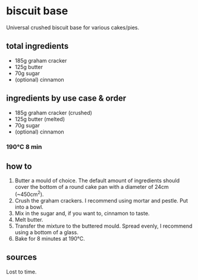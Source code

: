 # biscuit base

Universal crushed biscuit base for various cakes/pies.

## total ingredients

- 185g graham cracker
- 125g butter
- 70g sugar
- (optional) cinnamon

## ingredients by use case & order

- 185g graham cracker (crushed)
- 125g butter (melted)
- 70g sugar
- (optional) cinnamon

### 190°C 8 min

## how to

1. Butter a mould of choice. The default amount of ingredients should cover the bottom of a round cake pan with a diameter of 24cm (~450cm<sup>2</sup>).
2. Crush the graham crackers. I recommend using mortar and pestle. Put into a bowl.
3. Mix in the sugar and, if you want to, cinnamon to taste.
4. Melt butter.
5. Transfer the mixture to the buttered mould. Spread evenly, I recommend using a bottom of a glass.
6. Bake for 8 minutes at 190°C.

## sources

Lost to time.
